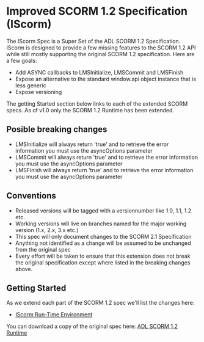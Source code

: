 # Improved SCORM 1.2 Specification (IScorm)

The IScorm Spec is a Super Set of the ADL SCORM 1.2 Specification.  IScorm is designed to provide a few missing features to the SCORM 1.2 API while still mostly supporting the original SCORM 1.2 specification. Here are a few goals:

- Add ASYNC callbacks to LMSInitialize, LMSCommit and LMSFinish
- Expose an alternative to the standard window.api object instance that is less generic
- Expose versioning 

The getting Started section below links to each of the extended SCORM specs. As of v1.0 only the SCORM 1.2 Runtime has been extended.

## Posible breaking changes
- LMSInitialize will always return 'true' and to retrieve the error information you must use the asyncOptions parameter
- LMSCommit will always return 'true' and to retrieve the error information you must use the asyncOptions parameter
- LMSFinish will always return 'true' and to retrieve the error information you must use the asyncOptions parameter

## Conventions
- Released versions will be tagged with a versionnumber like 1.0, 1.1, 1.2 etc.
- Working versions will live on branches named for the major working version (1.x, 2.x, 3.x etc.)
- This spec will only document changes to the SCORM 2.1 Specification
- Anything not identified as a change will be assumed to be unchanged from the original spec
- Every effort will be taken to ensure that this extension does not break the original specification except where listed in the breaking changes above.


## Getting Started

As we extend each part of the SCORM 1.2 spec we'll list the changes here:
- [IScorm Run-Time Environment](spec/IScorm_Run-Time_Environment.md)

You can download a copy of the original spec here: [ADL SCORM 1.2 Runtime](spec/SCORM-12-RunTimeEnv.pdf)

